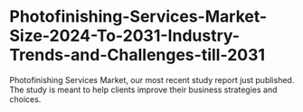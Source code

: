 # Photofinishing-Services-Market-Size-2024-To-2031-Industry-Trends-and-Challenges-till-2031
Photofinishing Services Market, our most recent study report just published. The study is meant to help clients improve their business strategies and choices.
